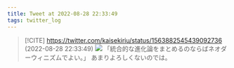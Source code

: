 ```yaml
---
title: Tweet at 2022-08-28 22:33:49
tags: twitter_log
---
```


> [!CITE] https://twitter.com/kaisekiriu/status/1563882545439092736 (2022-08-28 22:33:49)
> ![](https://twitter.com/kaisekiriu/status/1563882545439092736)
> 「統合的な進化論をまとめるのならばネオダーウィニズムでよい。」
> あまりよろしくないのでは。
